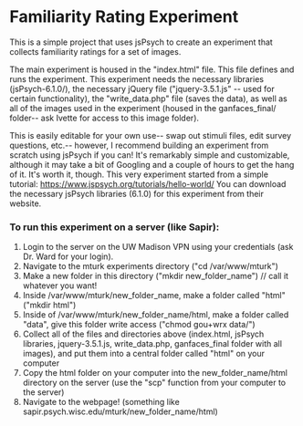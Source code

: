 # Familiarity Rating Experiment
This is a simple project that uses jsPsych to create an experiment that collects familiarity ratings for a set of images.

The main experiment is housed in the "index.html" file. This file defines and runs the experiment. 
This experiment needs the necessary libraries (jsPsych-6.1.0/), the necessary jQuery file ("jquery-3.5.1.js" -- used for certain functionality), the "write_data.php" file (saves the data), as well as all of the images used in the experiment (housed in the ganfaces_final/ folder-- ask Ivette for access to this image folder). 

This is easily editable for your own use-- swap out stimuli files, edit survey questions, etc.-- however, I recommend building an experiment from scratch using jsPsych if you can!
It's remarkably simple and customizable, although it may take a bit of Googling and a couple of hours to get the hang of it. It's worth it, though. This very experiment started from a simple tutorial: https://www.jspsych.org/tutorials/hello-world/
You can download the necessary jsPsych libraries (6.1.0) for this experiment from their website.


### To run this experiment on a server (like Sapir):
1. Login to the server on the UW Madison VPN using your credentials (ask Dr. Ward for your login). 
2. Navigate to the mturk experiments directory ("cd /var/www/mturk")
3. Make a new folder in this directory ("mkdir new_folder_name") // call it whatever you want!
4. Inside /var/www/mturk/new_folder_name, make a folder called "html" ("mkdir html")
5. Inside of /var/www/mturk/new_folder_name/html, make a folder called "data", give this folder write access ("chmod gou+wrx data/")
4. Collect all of the files and directories above (index.html, jsPsych libraries, jquery-3.5.1.js, write_data.php, ganfaces_final folder with all images), and put them into a central folder called "html" on your computer
5. Copy the html folder on your computer into the new_folder_name/html directory on the server (use the "scp" function from your computer to the server)
6. Navigate to the webpage! (something like sapir.psych.wisc.edu/mturk/new_folder_name/html)
